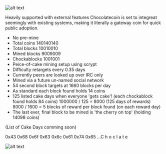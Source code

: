 ![alt text](http://computerstudio.eu/private/ChocolateCoinLogo.png "ChocolateCoin logo")

Heavily supported with external features Chocolatecoin is set to integreat seemingly with existing systems, making it literally a gateway coin for quick public adoption.

- No pre-mine
- Total coins 140140140
- Total blocks 10010010
- Mined blocks  9009009
- Chockablocks  1001001
- Peice-of-cake mining setup using scrypt
- Difficulty retargets every 0.35 days
- Currently peers are looked up over IRC only
- Mined via a future un-named social network
- 54 second block targets at 1660 blocks per day
- As standard each block found holds 14 coins
- 125 listed cake days when everyone 'gets cake'! (each chockablock found holds 84 coins) 1000000 / 125 = 8000 (125 days of rewards) 8000 / 1600 = 5 blocks of reward per block found (on each reward day)
- The last ever, final block to be mined is 'the cherry on top' (holding 14098 coins)

(List of Cake Days comming soon)

0x43 0x68 0x6f 0x63 0x6c 0x61 0x74 0x65 ...C h o c l a t e

![alt text](http://computerstudio.eu/private/yum.jpg "ChocolateCoin Face")
